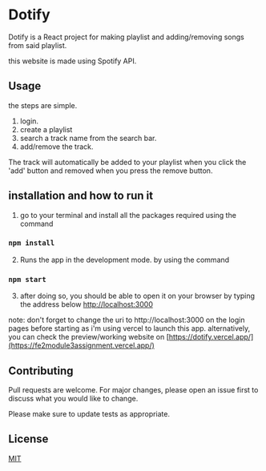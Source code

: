 # Dotify

Dotify is a React project for making playlist and adding/removing songs from said playlist.

this website is made using Spotify API.


## Usage
the steps are simple. 
1. login. 
2. create a playlist 
3. search a track name from the search bar. 
4. add/remove the track.
 
The track will automatically be added to your playlist when you click the 'add' button and removed when you press the remove button.


## installation and how to run it

1. go to your terminal and install all the packages required using the command
### `npm install`

 2. Runs the app in the development mode. by using the command 
### `npm start`


3. after doing so, you should be able to open it on your browser by typing the address below
 [http://localhost:3000](http://localhost:3000)

note: don't forget to change the uri to http://localhost:3000 on the login pages before starting as i'm using vercel to launch this app. alternatively, you can check the preview/working website on  [https://dotify.vercel.app/](https://fe2module3assignment.vercel.app/)

## Contributing
Pull requests are welcome. For major changes, please open an issue first to discuss what you would like to change.

Please make sure to update tests as appropriate.

## License
[MIT](https://choosealicense.com/licenses/mit/)
